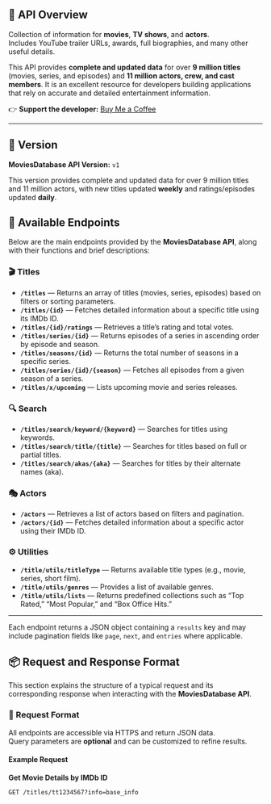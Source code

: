 ## 🧩 API Overview  

Collection of information for **movies**, **TV shows**, and **actors**.  
Includes YouTube trailer URLs, awards, full biographies, and many other useful details.  

This API provides **complete and updated data** for over **9 million titles** (movies, series, and episodes) and **11 million actors, crew, and cast members**. It is an excellent resource for developers building applications that rely on accurate and detailed entertainment information.  

👉 **Support the developer:** [Buy Me a Coffee](https://www.buymeacoffee.com/SAdrian13)  

---

## 🔖 Version  

**MoviesDatabase API Version:** `v1`  

This version provides complete and updated data for over 9 million titles and 11 million actors, with new titles updated **weekly** and ratings/episodes updated **daily**.

## 🔗 Available Endpoints  

Below are the main endpoints provided by the **MoviesDatabase API**, along with their functions and brief descriptions:

### 🎬 Titles  
- **`/titles`** — Returns an array of titles (movies, series, episodes) based on filters or sorting parameters.  
- **`/titles/{id}`** — Fetches detailed information about a specific title using its IMDb ID.  
- **`/titles/{id}/ratings`** — Retrieves a title’s rating and total votes.  
- **`/titles/series/{id}`** — Returns episodes of a series in ascending order by episode and season.  
- **`/titles/seasons/{id}`** — Returns the total number of seasons in a specific series.  
- **`/titles/series/{id}/{season}`** — Fetches all episodes from a given season of a series.  
- **`/titles/x/upcoming`** — Lists upcoming movie and series releases.  

### 🔍 Search  
- **`/titles/search/keyword/{keyword}`** — Searches for titles using keywords.  
- **`/titles/search/title/{title}`** — Searches for titles based on full or partial titles.  
- **`/titles/search/akas/{aka}`** — Searches for titles by their alternate names (aka).  

### 🎭 Actors  
- **`/actors`** — Retrieves a list of actors based on filters and pagination.  
- **`/actors/{id}`** — Fetches detailed information about a specific actor using their IMDb ID.  

### ⚙️ Utilities  
- **`/title/utils/titleType`** — Returns available title types (e.g., movie, series, short film).  
- **`/title/utils/genres`** — Provides a list of available genres.  
- **`/title/utils/lists`** — Returns predefined collections such as “Top Rated,” “Most Popular,” and “Box Office Hits.”  

---

Each endpoint returns a JSON object containing a `results` key and may include pagination fields like `page`, `next`, and `entries` where applicable.

## 📦 Request and Response Format  

This section explains the structure of a typical request and its corresponding response when interacting with the **MoviesDatabase API**.

### 🔹 Request Format  

All endpoints are accessible via HTTPS and return JSON data.  
Query parameters are **optional** and can be customized to refine results.

#### Example Request  
**Get Movie Details by IMDb ID**
```http
GET /titles/tt1234567?info=base_info


